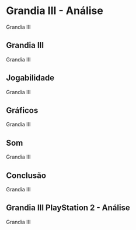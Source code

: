 ---
---

# Grandia III - Análise

Grandia III

## Grandia III

Grandia III

## Jogabilidade

Grandia III

## Gráficos

Grandia III

## Som

Grandia III

## Conclusão

Grandia III

## Grandia III PlayStation 2 - Análise

Grandia III
